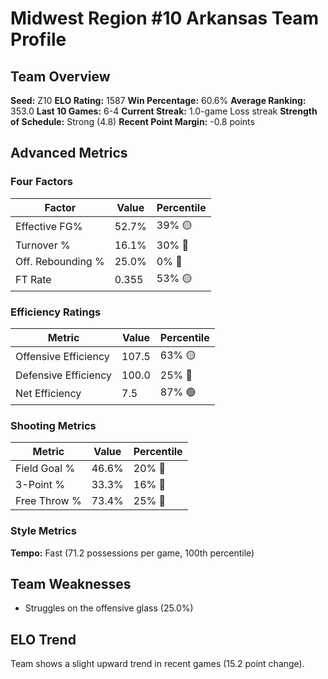 # Midwest Region #10 Arkansas Team Profile
## Team Overview
**Seed:** Z10
**ELO Rating:** 1587
**Win Percentage:** 60.6%
**Average Ranking:** 353.0
**Last 10 Games:** 6-4
**Current Streak:** 1.0-game Loss streak
**Strength of Schedule:** Strong (4.8)
**Recent Point Margin:** -0.8 points

## Advanced Metrics
### Four Factors
| Factor | Value | Percentile |
|--------|-------|------------|
| Effective FG% | 52.7% | 39% 🟡 |
| Turnover % | 16.1% | 30% 🔴 |
| Off. Rebounding % | 25.0% | 0% 🔴 |
| FT Rate | 0.355 | 53% 🟡 |

### Efficiency Ratings
| Metric | Value | Percentile |
|--------|-------|------------|
| Offensive Efficiency | 107.5 | 63% 🟡 |
| Defensive Efficiency | 100.0 | 25% 🔴 |
| Net Efficiency | 7.5 | 87% 🟢 |

### Shooting Metrics
| Metric | Value | Percentile |
|--------|-------|------------|
| Field Goal % | 46.6% | 20% 🔴 |
| 3-Point % | 33.3% | 16% 🔴 |
| Free Throw % | 73.4% | 25% 🔴 |

### Style Metrics
**Tempo:** Fast (71.2 possessions per game, 100th percentile)

## Team Weaknesses
* Struggles on the offensive glass (25.0%)

## ELO Trend
Team shows a slight upward trend in recent games (15.2 point change).

